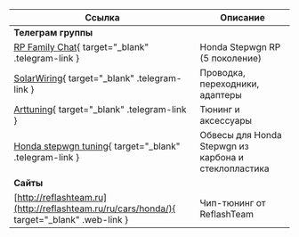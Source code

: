 | Ссылка                                                                                     | Описание                                             |  
|--------------------------------------------------------------------------------------------|------------------------------------------------------|
| **Телеграм группы**                                                                        |                                                      |          
| [RP Family Chat](https://t.me/RPfamily_chat){ target="_blank" .telegram-link }             | Honda Stepwgn RP (5 поколение)                       |
| [SolarWiring](https://t.me/solarwiring){ target="_blank" .telegram-link }                  | Проводка, переходники, адаптеры                      |
| [Arttuning](https://t.me/Arttuningvdk){ target="_blank" .telegram-link }                   | Тюнинг и аксессуары                                  |
| [Honda stepwgn tuning](https://t.me/Honda_Tuning){ target="_blank" .telegram-link }        | Обвесы для Honda Stepwgn из карбона и стеклопластика |
| **Сайты**                                                                                  |                                                      |          
| [http://reflashteam.ru](http://reflashteam.ru/ru/cars/honda/){ target="_blank" .web-link } | Чип-тюнинг от ReflashTeam                            |
